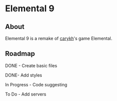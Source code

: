 # Elemental 9
<!DOCTYPE html>
<html>
  <h2>About</h2>
  <p>Elemental 9 is a remake of <a href="https://www.youtube.com/user/carykh" target="blank">carykh</a>'s game Elemental.</p>
  <h2>Roadmap</h2>
    <p>DONE - Create basic files</p>
    <p>DONE- Add styles</p>
    <p>In Progress - Code suggesting</p>
    <p>To Do - Add servers</p>
